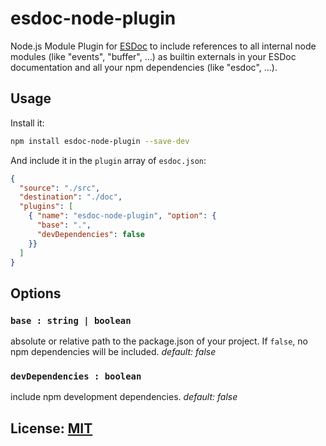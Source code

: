 # esdoc-node-plugin

Node.js Module Plugin for [ESDoc](http://esdoc.org) to include references to
all internal node modules (like "events", "buffer", ...) as builtin externals
in your ESDoc documentation and all your npm dependencies (like "esdoc", ...).

## Usage

Install it:

```sh
npm install esdoc-node-plugin --save-dev
```

And include it in the ``plugin`` array of ``esdoc.json``:

```json
{
  "source": "./src",
  "destination": "./doc",
  "plugins": [
    { "name": "esdoc-node-plugin", "option": {
      "base": ".",
      "devDependencies": false
    }}
  ]
}
```

## Options

### `base : string | boolean`

absolute or relative path to the package.json of your project. If `false`, no
npm dependencies will be included.
*default: false*

### `devDependencies : boolean`

include npm development dependencies. *default: false*

## License: [MIT](http://bbuecherl.mit-license.org)
